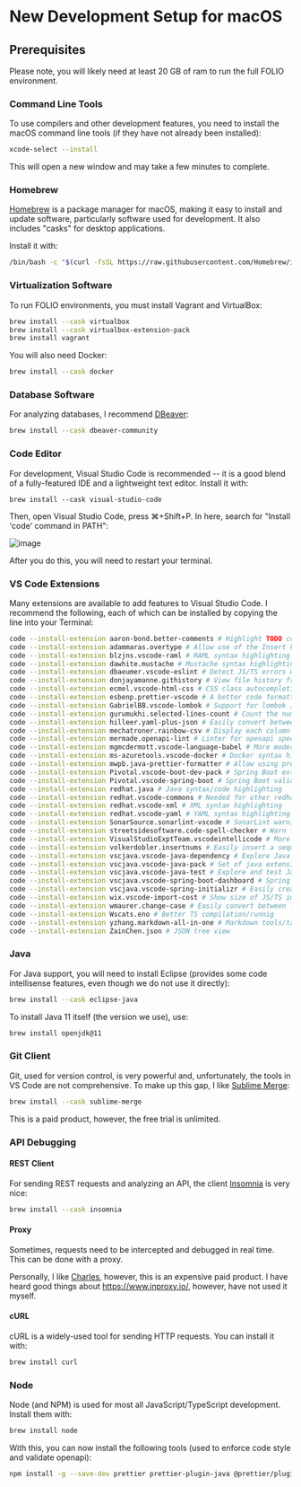 # New Development Setup for macOS

## Prerequisites

Please note, you will likely need at least 20 GB of ram to run the full FOLIO environment.

### Command Line Tools

To use compilers and other development features, you need to install the macOS
command line tools (if they have not already been installed):

```sh
xcode-select --install
```

This will open a new window and may take a few minutes to complete.

### Homebrew

[Homebrew](https://brew.sh/) is a package manager for macOS, making it easy to
install and update software, particularly software used for development. It also
includes "casks" for desktop applications.

Install it with:

```sh
/bin/bash -c "$(curl -fsSL https://raw.githubusercontent.com/Homebrew/install/HEAD/install.sh)"
```

### Virtualization Software

To run FOLIO environments, you must install Vagrant and VirtualBox:

```sh
brew install --cask virtualbox
brew install --cask virtualbox-extension-pack
brew install vagrant
```

You will also need Docker:

```sh
brew install --cask docker
```

### Database Software

For analyzing databases, I recommend [DBeaver](https://dbeaver.io/):

```sh
brew install --cask dbeaver-community
```

### Code Editor

For development, Visual Studio Code is recommended -- it is a good blend of a
fully-featured IDE and a lightweight text editor. Install it with:

```
brew install --cask visual-studio-code
```

Then, open Visual Studio Code, press ⌘+Shift+P. In here, search for "Install
'code' command in PATH":

![image](https://code.visualstudio.com/assets/docs/setup/mac/shell-command.png)

After you do this, you will need to restart your terminal.

### VS Code Extensions

Many extensions are available to add features to Visual Studio Code. I recommend
the following, each of which can be installed by copying the line into your
Terminal:

```sh
code --install-extension aaron-bond.better-comments # Highlight TODO commends with a different color
code --install-extension adammaras.overtype # Allow use of the Insert key to type over characters (not applicable to most mac keyboards)
code --install-extension blzjns.vscode-raml # RAML syntax highlighting
code --install-extension dawhite.mustache # Mustache syntax highlighting (for openapi)
code --install-extension dbaeumer.vscode-eslint # Detect JS/TS errors with eslint
code --install-extension donjayamanne.githistory # View file history from the Git view
code --install-extension ecmel.vscode-html-css # CSS class autocompletion
code --install-extension esbenp.prettier-vscode # A better code formatter
code --install-extension GabrielBB.vscode-lombok # Support for lombok Java annotations
code --install-extension gurumukhi.selected-lines-count # Count the number of selected lines
code --install-extension hilleer.yaml-plus-json # Easily convert between YAML and JSON
code --install-extension mechatroner.rainbow-csv # Display each column of a CSV in a different color
code --install-extension mermade.openapi-lint # Linter for openapi specifications to find errors quicker
code --install-extension mgmcdermott.vscode-language-babel # More modern JS syntax highlighting
code --install-extension ms-azuretools.vscode-docker # Docker syntax highlighting
code --install-extension mwpb.java-prettier-formatter # Allow using prettier on Java code
code --install-extension Pivotal.vscode-boot-dev-pack # Spring Boot extension pack
code --install-extension Pivotal.vscode-spring-boot # Spring Boot validation/syntax
code --install-extension redhat.java # Java syntax/code highlighting
code --install-extension redhat.vscode-commons # Needed for other redhat extensions
code --install-extension redhat.vscode-xml # XML syntax highlighting
code --install-extension redhat.vscode-yaml # YAML syntax highlighting
code --install-extension SonarSource.sonarlint-vscode # SonarLint warnings/errors in VS Code
code --install-extension streetsidesoftware.code-spell-checker # Warn for incorrectly spelled words
code --install-extension VisualStudioExptTeam.vscodeintellicode # More intelligent autocompletion
code --install-extension volkerdobler.insertnums # Easily insert a sequence of numbers
code --install-extension vscjava.vscode-java-dependency # Explore Java project dependencies
code --install-extension vscjava.vscode-java-pack # Set of java extensions
code --install-extension vscjava.vscode-java-test # Explore and test Java projects
code --install-extension vscjava.vscode-spring-boot-dashboard # Spring Boot helper plugin
code --install-extension vscjava.vscode-spring-initializr # Easily create new Spring Boot projects
code --install-extension wix.vscode-import-cost # Show size of JS/TS imports
code --install-extension wmaurer.change-case # Easily convert between lower case, camelCase, dash-case, etc
code --install-extension Wscats.eno # Better TS compilation/runnig
code --install-extension yzhang.markdown-all-in-one # Markdown tools/table of contents generator
code --install-extension ZainChen.json # JSON tree view
```

### Java

For Java support, you will need to install Eclipse (provides some code
intellisense features, even though we do not use it directly):

```sh
brew install --cask eclipse-java
```

To install Java 11 itself (the version we use), use:

```sh
brew install openjdk@11
```

### Git Client

Git, used for version control, is very powerful and, unfortunately, the tools in
VS Code are not comprehensive. To make up this gap, I like
[Sublime Merge](https://sublimemerge.com/):

```sh
brew install --cask sublime-merge
```

This is a paid product, however, the free trial is unlimited.

### API Debugging

#### REST Client

For sending REST requests and analyzing an API, the client
[Insomnia](https://insomnia.rest) is very nice:

```sh
brew install --cask insomnia
```

#### Proxy

Sometimes, requests need to be intercepted and debugged in real time. This can
be done with a proxy.

Personally, I like [Charles](https://charlesproxy.com/), however, this is an
expensive paid product. I have heard good things about https://www.inproxy.io/,
however, have not used it myself.

#### cURL

cURL is a widely-used tool for sending HTTP requests. You can install it with:

```sh
brew install curl
```

### Node

Node (and NPM) is used for most all JavaScript/TypeScript development. Install
them with:

```sh
brew install node
```

With this, you can now install the following tools (used to enforce code style
and validate openapi):

```sh
npm install -g --save-dev prettier prettier-plugin-java @prettier/plugin-xml prettier-plugin-sql
```
